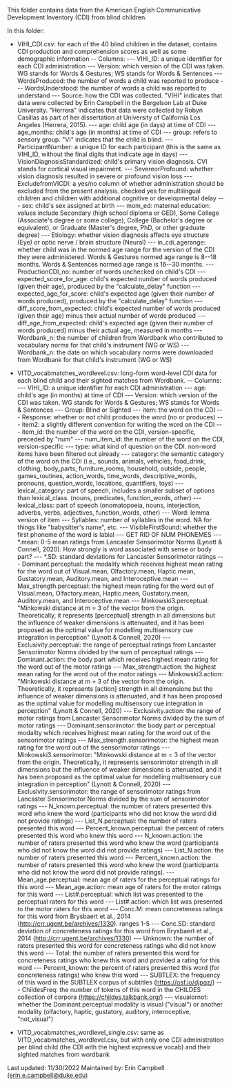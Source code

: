 This folder contains data from the American English Communicative Development Inventory (CDI) from blind children.

In this folder: 
- VIHI_CDI.csv: for each of the 40 blind children in the dataset, contains CDI production and comprehension scores as well as some demographic information
-- Columns:
--- VIHI_ID: a unique identifier for each CDI administration
--- Version: which version of the CDI was taken. WG stands for Words & Gestures; WS stands for Words & Sentences
--- WordsProduced: the number of words a child was reported to produce
--- WordsUnderstood: the number of words a child was reported to understand
--- Source: how the CDI was collected. "VIHI" indicates that data were collected by Erin Campbell in the Bergelson Lab at Duke University. "Herrera" indicates that data were collected by Robyn Casillas as part of her dissertation at University of California Los Angeles (Herrera, 2015).
--- age: child age (in days) at time of CDI
--- age_months: child's age (in months) at time of CDI
--- group: refers to sensory group. "VI" indicates that the child is blind.
--- ParticipantNumber: a unique ID for each participant (this is the same as VIHI_ID, without the final digits that indicate age in days)
--- VisionDiagnosisStandardized: child's primary vision diagnosis. CVI stands for cortical visual impairment. 
--- SevereorProfound: whether vision diagnosis resulted in severe or profound vision loss
--- ExcludefromVICDI: a yes/no column of whether administration should be excluded from the present analysis. checked yes for multilingual children and children with additional cognitive or developmental delay
--- sex: child's sex assigned at birth
--- mom_ed: maternal education: values include Secondary (high school diploma or GED), Some College (Associate's degree or some college), College (Bachelor's degree or equivalent), or Graduate (Master's degree, PhD, or other graduate degree)
--- Etiology: whether vision diagnosis affects eye structure (Eye) or optic nerve / brain structure (Neural)
--- in_cdi_agerange: whether child was in the normed age range for the version of the CDI they were administered. Words & Gestures normed age range is 8--18 months. Words & Sentences normed age range is 16--30 months. 
--- ProductionCDI_no: number of words unchecked on child's CDI
--- expected_score_for_age: child's expected number of words produced (given their age), produced by the "calculate_delay" function
--- expected_age_for_score: child's expected age (given their number of words produced), produced by the "calculate_delay" function
--- diff_score_from_expected: child's expected number of words produced (given their age) minus their actual number of words produced
--- diff_age_from_expected: child's expected age (given their number of words produced) minus their actual age, measured in months
--- Wordbank_n: the number of children from Wordbank who contributed to vocabulary norms for that child's instrument (WG or WS)
--- Wordbank_n: the date on which vocabulary norms were downloaded from Wordbank for that child's instrument (WG or WS)

- VITD_vocabmatches_wordlevel.csv: long-form word-level CDI data for each blind child and their sighted matches from Wordbank. 
-- Columns: 
--- VIHI_ID: a unique identifier for each CDI administration
--- age: child's age (in months) at time of CDI
--- Version: which version of the CDI was taken. WG stands for Words & Gestures; WS stands for Words & Sentences
--- Group: Blind or Sighted
--- item: the word on the CDI
--- Response: whether or not child produces the word (no or produces)
--- item2: a slightly different convention for writing the word on the CDI
--- item_id: the number of the word on the CDI, version-specific, preceded by "num"
--- num_item_id: the number of the word on the CDI, version-specific
--- type: what kind of question on the CDI. non-word items have been filtered out already
--- category: the semantic category of the word on the CDI (i.e., sounds, animals, vehicles, food_drink, clothing, body_parts, furniture_rooms, household, outside, people, games_routines, action_words, time_words, descriptive_words, pronouns, question_words, locations, quantifiers, toys)
--- lexical_category: part of speech, includes a smaller subset of options than lexical_class. (nouns, predicates, function_words, other)
--- lexical_class: part of speech (onomatopoeia, nouns,  interjection, adverbs, verbs, adjectives, function_words, other)
--- Word: lemma version of item
--- Syllables: number of syllables in the word. NA for things like "babysitter's name", etc.
--- VisibleFirstSound: whether the first phoneme of the word is labial
--- GET RID OF NUM PHONEMES
--- *.mean: 0-5 mean ratings from Lancaster Sensorimotor Norms (Lynott & Connell, 2020). How strongly is word associated with sense or body part?
--- *.SD: standard deviations for Lancaster Sensorimotor ratings
--- Dominant.perceptual: the modality which receives highest mean rating for the word out of Visual.mean, Olfactory.mean, Haptic.mean, Gustatory.mean, Auditory.mean, and Interoceptive.mean
--- Max_strength.perceptual: the highest mean rating for the word out of Visual.mean, Olfactory.mean, Haptic.mean, Gustatory.mean, Auditory.mean, and Interoceptive.mean
--- Minkowski3.perceptual: "Minkowski distance at m = 3 of the vector from the origin.  Theoretically, it represents [perceptual] strength in all dimensions but the influence of weaker dimensions is attenuated, and it has been proposed as the optimal value for modelling multisensory cue integration in perception" (Lynott & Connell, 2020)
--- Exclusivity.perceptual: the range of perceptual ratings from Lancaster Sensorimotor Norms divided by the sum of perceptual ratings
--- Dominant.action: the body part which receives highest mean rating for the word out of the motor ratings
--- Max_strength.action: the highest mean rating for the word out of the motor ratings
--- Minkowski3.action: "Minkowski distance at m = 3 of the vector from the origin.  Theoretically, it represents [action] strength in all dimensions but the influence of weaker dimensions is attenuated, and it has been proposed as the optimal value for modelling multisensory cue integration in perception" (Lynott & Connell, 2020)
--- Exclusivity.action: the range of motor ratings from Lancaster Sensorimotor Norms divided by the sum of motor ratings
--- Dominant.sensorimotor: the body part or perceptual modality which receives highest mean rating for the word out of the sensorimotor ratings
--- Max_strength.sensorimotor: the highest mean rating for the word out of the sensorimotor ratings
--- Minkowski3.sensorimotor: "Minkowski distance at m = 3 of the vector from the origin.  Theoretically, it represents sensorimotor strength in all dimensions but the influence of weaker dimensions is attenuated, and it has been proposed as the optimal value for modelling multisensory cue integration in perception" (Lynott & Connell, 2020)
--- Exclusivity.sensorimotor: the range of sensorimotor ratings from Lancaster Sensorimotor Norms divided by the sum of sensorimotor ratings
--- N_known.perceptual: the number of raters presented this word who knew the word (participants who did not know the word did not provide ratings)
--- List_N.perceptual: the number of raters presented this word
--- Percent_known.perceptual: the percent of raters presented this word who knew this word
--- N_known.action: the number of raters presented this word who knew the word (participants who did not know the word did not provide ratings)
--- List_N.action: the number of raters presented this word
--- Percent_known.action: the number of raters presented this word who knew the word (participants who did not know the word did not provide ratings). 
--- Mean_age.perceptual: mean age of raters for the perceptual ratings for this word
--- Mean_age.action: mean age of raters for the motor ratings for this word
--- List#.perceptual: which list was presented to the perceptual raters for this word
--- List#.action: which list was presented to the motor raters for this word
--- Conc.M: mean concreteness ratings for this word from Brysbaert et al., 2014 (http://crr.ugent.be/archives/1330). ranges 1-5
--- Conc.SD: standard deviation of concreteness ratings for this word from Brysbaert et al., 2014 (http://crr.ugent.be/archives/1330)
--- Unknown: the number of raters presented this word for concreteness ratings who did not know this word
--- Total: the number of raters presented this word for concreteness ratings who knew this word and provided a rating for this word
--- Percent_known: the percent of raters presented this word (for concreteness ratings) who knew this word
--- SUBTLEX: the frequency of this word in the SUBTLEX corpus of subtitles (https://osf.io/djpqz/)
--- ChildesFreq: the number of tokens of this word in the CHILDES collection of corpora (https://childes.talkbank.org/)
--- visualornot: whether the Dominant.perceptual modality is visual ("visual") or another modality (olfactory, haptic, gustatory, auditory, interoceptive, "not_visual")


- VITD_vocabmatches_wordlevel_single.csv: same as VITD_vocabmatches_wordlevel.csv, but with only one CDI administration per blind child (the CDI with the highest expressive vocab) and their sighted matches from wordbank

Last updated: 11/30/2022
Maintained by: Erin Campbell (erin.e.campbell@duke.edu)